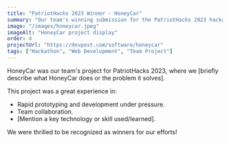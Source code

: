 ```yaml
---
title: "PatriotHacks 2023 Winner - HoneyCar"
summary: "Our team's winning submission for the PatriotHacks 2023 hackathon."
image: "/images/honeycar.jpeg"
imageAlt: "HoneyCar project display"
order: 4
projectUrl: "https://devpost.com/software/honeycar"
tags: ["Hackathon", "Web Development", "Team Project"]
---
```


HoneyCar was our team's project for PatriotHacks 2023, where we [briefly describe what HoneyCar does or the problem it solves].

This project was a great experience in:
*   Rapid prototyping and development under pressure.
*   Team collaboration.
*   [Mention a key technology or skill used/learned].

We were thrilled to be recognized as winners for our efforts!
